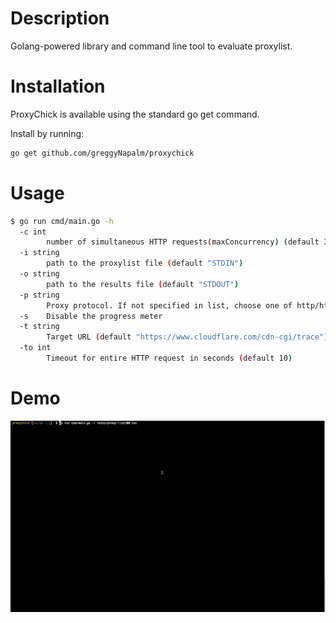 # Description
Golang-powered library and command line tool to evaluate proxylist.

# Installation
ProxyChick is available using the standard go get command.

Install by running:
```bash
go get github.com/greggyNapalm/proxychick
```

# Usage
```bash
$ go run cmd/main.go -h
  -c int
    	number of simultaneous HTTP requests(maxConcurrency) (default 300)
  -i string
    	path to the proxylist file (default "STDIN")
  -o string
    	path to the results file (default "STDOUT")
  -p string
    	Proxy protocol. If not specified in list, choose one of http/https/socks4/socks4a/socks5/socks5h (default "http")
  -s	Disable the progress meter
  -t string
    	Target URL (default "https://www.cloudflare.com/cdn-cgi/trace")
  -to int
    	Timeout for entire HTTP request in seconds (default 10)
```

# Demo
![1st ver 100 proxies](https://github.com/greggyNapalm/proxychick/blob/main/docs/examples/100proxies-cmd-demo-1st-ver.gif?raw=true)

